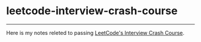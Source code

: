 # leetcode-interview-crash-course
---
Here is my notes releted to passing [LeetCode's Interview Crash Course](https://leetcode.com/explore/interview/card/leetcodes-interview-crash-course-data-structures-and-algorithms). 
